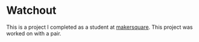 # Watchout

This is a project I completed as a student at [makersquare](http://makersquare.com). This project was worked on with a pair.